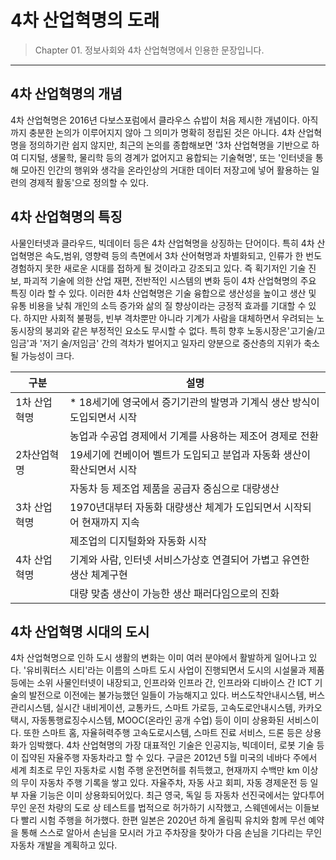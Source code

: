 # 4차 산업혁명의 도래

> Chapter 01. 정보사회와 4차 산업혁명에서 인용한 문장입니다.
***
## 4차 산업혁명의 개념
4차 산업혁명은 2016년 다보스포럼에서 클라우스 슈밥이 처음 제시한 개념이다. 아직까지 충분한 논의가 이루어지지 않아 그 의미가 명확히 정립된 것은 아니다.
4차 산업혁명을 정의하기란 쉽지 않지만, 최근의 논의를 종합해보면 '3차 산업혁명을 기반으로 하여 디지털, 생물학, 물리학 등의 경계가
없어지고 융합되는 기술혁명', 또는 '인터넷을 통해 모아진 인간의 행위와 생각을 온라인상의 거대한 데이터 저장고에 넣어 활용하는 일련의 경제적 활동'으로 정의할 수 있다.

## 4차 산업혁명의 특징
사물인터넷과 클라우드, 빅데이터 등은 4차 산업혁명을 상징하는 단어이다. 특히 4차 산업혁명은 속도,범위, 영향력 등의 측면에서 3차 산어혁명과 차별화되고, 인류가 한 번도
경험하지 못한 새로운 시대를 접하게 될 것이라고 강조되고 있다. 즉 획기저인 기술 진보, 파괴적 기술에 의한 산업 재편, 전반적인 시스템의 변화 등이 4차 산업혁명의 주요 특징
이라 할 수 있다. 이러한 4차 산업혁명은 기술 융합으로 생산성을 높이고 생산 및 유통 비용을 낮춰 개인의 소득 증가와 삶의 질 향상이라는 긍정적 효과를 기대할 수 있다. 하지만
사회적 불평등, 빈부 격차뿐만 아니라 기계가 사람을 대체하면서 우려되는 노동시장의 붕괴와 같은 부정적인 요소도 무시할 수 없다. 특히 향후 노동시장은'고기술/고임금'과 '저기
술/저임금' 간의 격차가 벌어지고 일자리 양분으로 중산층의 지위가 축소될 가능성이 크다.

|구분|설명|
|---|---|
|1차 산업혁명|* 18세기에 영국에서 증기기관의 발명과 기계식 생산 방식이 도입되면서 시작  |
||농업과 수공업 경제에서 기계를 사용하는 제조어 경제로 전환 |
|2차산업혁명|19세기에 컨베이어 벨트가 도입되고 분업과 자동화 생산이 확산되면서 시작 |
||자동차 등 제조업 제품을 공급자 중심으로 대량생산 |
|3차 산업혁명|1970년대부터 자동화 대량생산 체계가 도입되면서 시작되어 현재까지 지속 |
||제조업의 디지털화와 자동화 시작 |
|4차 산업혁명|기계와 사람, 인터넷 서비스가상호 연결되어 가볍고 유연한 생산 체계구현 |
||대량 맞춤 생산이 가능한 생산 패러다임으로의 진화 |

## 4차 산업혁명 시대의 도시
4차 산업혁명으로 인하 도시 생활의 변화는 이미 여러 분야에서 활발하게 일어나고 있다. '유비쿼터스 시티'라는 이름의 스마트 도시 사업이 진행되면서 도시의 시설물과
제품 등에는 소위 사물인터넷이 내장되고, 인프라와 인프라 간, 인프라와 디바이스 간 ICT 기술의 발전으로 이전에는 불가능했던 일들이 가능해지고 있다. 버스도착안내시스템,
버스관리시스템, 실시간 내비게이션, 교통카드, 스마트 가로등, 고속도로안내시스템, 카카오택시, 자동통행료징수시스템, MOOC(온라인 공개 수업) 등이 이미 상용화된
서비스이다. 또한 스마트 홈, 자율혀력주행 고속도로시스템, 스마트 진료 서비스, 드론 등은 상용화가 임박했다.
4차 산업혁명의 가장 대표적인 기술은 인공지능, 빅데이터, 로봇 기술 등이 집약된 자율주행 자동차라고 할 수 있다. 구글은 2012년 5월 미국의 네바다 주에서 세계 최초로 무인 자동차로 
시험 주행 운전면허를 취득했고, 현재까지 수백만 km 이상의 무이 자동차 주행 기록을 쌓고 있다. 자율주차, 자동 사고 회피, 자동 경제운전 등 일부 자율 기능은 이미 상용화되어있다.
최근 영국, 독일 등 자동차 선진국에서는 앞다투어 무인 운전 차량의 도로 상 테스트를 법적으로 허가하기 시작했고, 스웨덴에서는 이들보다 빨리 시험 주행을 허가했다.
한편 일본은 2020년 하계 올림픽 유치와 함께 무선 예약을 통해 스스로 알아서 손님을 모시러 가고 주차장을 찾아가 다음 손님을 기다리는 무인 자동차 개발을 계획하고 있다.
